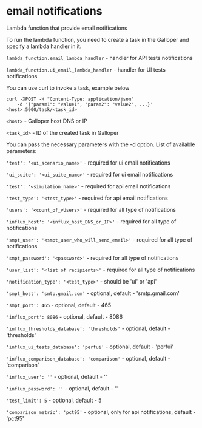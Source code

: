 # email notifications
Lambda function that provide email notifications

To run the lambda function, you need to create a task in the Galloper and specify a lambda handler in it.

`lambda_function.email_lambda_handler` - handler for API tests notifications

`lambda_function.ui_email_lambda_handler` - handler for UI tests notifications

You can use curl to invoke a task, example below

```
curl -XPOST -H "Content-Type: application/json"
    -d '{"param1": "value1", "param2": "value2", ...}' <host>:5000/task/<task_id>
```

`<host>` - Galloper host DNS or IP

`<task_id>` - ID of the created task in Galloper

You can pass the necessary parameters with the -d option. List of available parameters:

`'test': '<ui_scenario_name>'` - required for ui email notifications

`'ui_suite': '<ui_suite_name>'` - required for ui email notifications

`'test': '<simulation_name>'` - required for api email notifications

`'test_type': '<test_type>'` - required for api email notifications

`'users': '<count_of_vUsers>'` - required for all type of notifications

`'influx_host': '<influx_host_DNS_or_IP>'` - required for all type of notifications

`'smpt_user': '<smpt_user_who_will_send_email>'` - required for all type of notifications

`'smpt_password': '<password>'` - required for all type of notifications

`'user_list': '<list of recipients>'` - required for all type of notifications

`'notification_type': '<test_type>'` - should be 'ui' or 'api'


`'smpt_host': 'smtp.gmail.com'` - optional, default - 'smtp.gmail.com'
 
`'smpt_port': 465` - optional, default - 465
 
`'influx_port': 8086` - optional, default - 8086

`'influx_thresholds_database': 'thresholds'` - optional, default - 'thresholds'

`'influx_ui_tests_database': 'perfui'` - optional, default - 'perfui'

`'influx_comparison_database': 'comparison'` - optional, default - 'comparison'

`'influx_user': ''` - optional, default - ''

`'influx_password': ''` - optional, default - ''

`'test_limit': 5` - optional, default - 5

`'comparison_metric': 'pct95'` - optional, only for api notifications, default - 'pct95'
 
